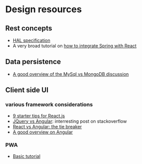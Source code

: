 # Design resources

## Rest concepts 
- [HAL specification](http://stateless.co/hal_specification.html)
- A very broad tutorial on [how to integrate Spring with React](https://spring.io/guides/tutorials/react-and-spring-data-rest/)

## Data persistence
 - [A good overview of the MySql vs MongoDB discussion](https://www.upguard.com/articles/mysql-vs-mongodb)
 
## Client side UI

### various framework considerations
- [9 starter tips for React.js](https://camjackson.net/post/9-things-every-reactjs-beginner-should-know)
- [JQuery vs Angular](https://stackoverflow.com/questions/13151725/how-is-angularjs-different-from-jquery#13151808): interresting post on stackoverflow
- [React vs Angular: the tie breaker](https://www.airpair.com/angularjs/posts/angular-vs-react-the-tie-breaker)
- [A good overview on Angular](https://www.yearofmoo.com/2012/08/use-angularjs-to-power-your-web-application.html)


### PWA ###
- [Basic tutorial](https://codebrahma.com/building-progressive-web-app-react/)

